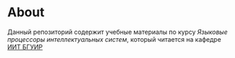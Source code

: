 # About
Данный репозиторий содержит учебные материалы по курсу *Языковые процессоры интеллектуальных систем*, который читается на кафедре [ИИТ БГУИР](https://www.bsuir.by/ru/kaf-iit)